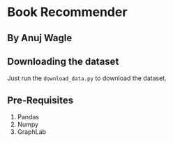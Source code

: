 # Book Recommender
 ## By Anuj Wagle
 
 ## Downloading the dataset
 Just run the `download_data.py` to download the dataset.
 
 ## Pre-Requisites
 1. Pandas
 2. Numpy
 3. GraphLab
 
 
